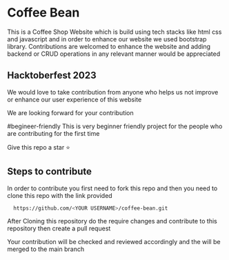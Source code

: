 
# Coffee Bean
This is a Coffee Shop Website which is build using tech stacks like html css and javascript and in order to enhance our website we used bootstrap library. Contributions are welcomed to enhance the website and adding backend or CRUD operations in any relevant manner would be appreciated





## Hacktoberfest 2023
We would love to take contribution from anyone who helps us not improve or enhance our user experience of this website

We are looking forward for your contribution

#begineer-friendly
This is very beginner friendly project for the people who are contributing for the first time

Give this repo a star ⭐

## Steps to contribute

In order to contribute you first need to fork this repo and then you need to clone this repo with the link provided 

```bash
  https://github.com/<YOUR USERNAME>/coffee-bean.git
```
After Cloning this repository do the require changes and contribute to this repository then create a pull request 

Your contribution will be checked and reviewed accordingly and the will be merged to the main branch


